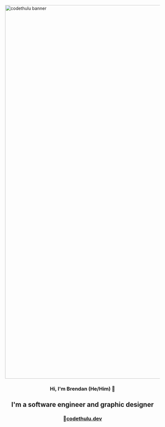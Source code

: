 
<img width="1215" alt="codethulu banner" src="https://user-images.githubusercontent.com/45674799/142300904-7b56f7a0-4763-4355-9e32-65f6782cb7ad.png">

<h3 align="center">Hi, I'm Brendan (He/Him) 👋</h3>
<h2 align="center">I'm a software engineer and graphic designer</h2>
<h3 align="center">🔗<a href="https://www.codethulu.dev">codethulu.dev</a></h3>


